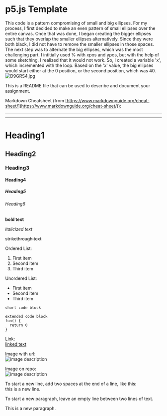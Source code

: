 # p5.js Template

This code is a pattern compromising of small and big ellipses. 
For my process, I first decided to make an even pattern of small ellipses over the entire canvas. 
Once that was done, I began creating the bigger ellipses such that they overlap the smaller ellipses alternatively. Since they were both black, I did not have to remove the smaller ellipses in those spaces. 
The next step was to alternate the big ellipses, which was the most challenging part. I intitially used % with xpos and ypos, but with the help of some sketching, I realized that it would not work. So, I created a variable 'x', which incremented with the loop. Based on the 'x' value, the big ellipses would start either at the 0 position, or the second position, which was 40. 
![D9GRS4.jpg](https://imgpile.com/images/D9GRS4.jpg)

This is a README file that can be used to describe and document your assignment.

Markdown Cheatsheet (from [https://www.markdownguide.org/cheat-sheet/](https://www.markdownguide.org/cheat-sheet/)):

---
---

# Heading1
## Heading2
### Heading3
#### Heading4
##### Heading5
###### Heading6

**bold text**

*italicized text*

~~strikethrough text~~

Ordered List:
1. First item
2. Second item
3. Third item

Unordered List:
- First item
- Second item
- Third item

`short code block`

```
extended code block
fun() {
  return 0
}
```

Link:  
[linked text](https://www.example.com)


Image with url:  
![image description](https://dm-gy-6063-2023f-d.github.io/assets/homework/02/clark-espaco-modulado-00.jpg)


Image on repo:  
![image description](./file-name.jpg)


To start a new line, add two spaces at the end of a line, like this:  
this is a new line.


To start a new paragraph, leave an empty line between two lines of text.

This is a new paragraph.
